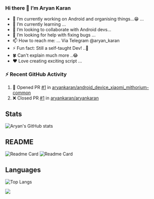 ### Hi there 👋 I’m Aryan Karan

- 🔭 I’m currently working on Android and organising things...😁 ...
- 🌱 I’m currently learning ...
- 👯 I’m looking to collaborate with Android devs...
- 🤔 I’m looking for help with fixing bugs ...
- 📫 How to reach me: ... Via Telegram @aryan_karan
- ⚡ Fun fact: Still a self-taught Dev! ..🤭
- 🍀 Can't explain much more ..😂
- ❤️ Love creating exciting script ...

### ⚡ Recent GitHub Activity

<!--START_SECTION:activity-->
1. 💪 Opened PR [#1](https://github.com/aryankaran/android_device_xiaomi_mithorium-common/pull/1) in [aryankaran/android_device_xiaomi_mithorium-common](https://github.com/aryankaran/android_device_xiaomi_mithorium-common)
2. ❌ Closed PR [#1](https://github.com/aryankaran/aryankaran/pull/1) in [aryankaran/aryankaran](https://github.com/aryankaran/aryankaran)
<!--END_SECTION:activity-->


## Stats
![Aryan's GitHub stats](https://github-readme-stats.vercel.app/api?username=aryankaran&count_private=true&show_icons=true&theme=solarized-light)

## README
![Readme Card](https://github-readme-stats.vercel.app/api/pin/?username=aryankaran&repo=kernel_xiaomi_onclite&show_owner=true)
![Readme Card](https://github-readme-stats.vercel.app/api/pin/?username=aryankaran&repo=lenovo_TB-8304F1&show_owner=true)

## Languages
![Top Langs](https://github-readme-stats.vercel.app/api/top-langs/?username=aryankaran&layout=compact)

![](https://komarev.com/ghpvc/?username=aryankaran)
